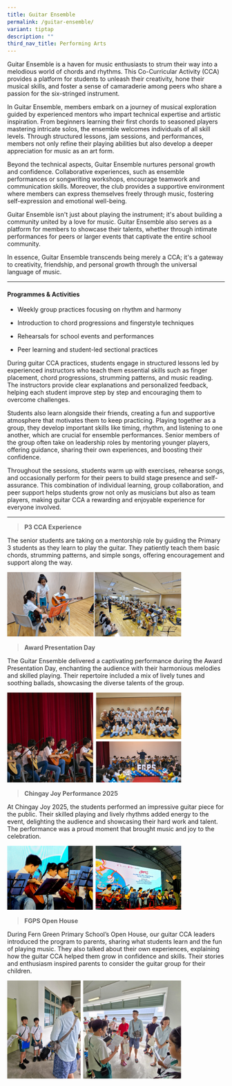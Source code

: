 ```yaml
---
title: Guitar Ensemble
permalink: /guitar-ensemble/
variant: tiptap
description: ""
third_nav_title: Performing Arts
---
```

<p>Guitar Ensemble is a haven for music enthusiasts to strum their way into
a melodious world of chords and rhythms. This Co-Curricular Activity (CCA)
provides a platform for students to unleash their creativity, hone their
musical skills, and foster a sense of camaraderie among peers who share
a passion for the six-stringed instrument.&nbsp;</p>
<p>In Guitar Ensemble, members embark on a journey of musical exploration
guided by experienced mentors who impart technical expertise and artistic
inspiration. From beginners learning their first chords to seasoned players
mastering intricate solos, the ensemble welcomes individuals of all skill
levels. Through structured lessons, jam sessions, and performances, members
not only refine their playing abilities but also develop a deeper appreciation
for music as an art form.&nbsp;</p>
<p>Beyond the technical aspects, Guitar Ensemble nurtures personal growth
and confidence. Collaborative experiences, such as ensemble performances
or songwriting workshops, encourage teamwork and communication skills.
Moreover, the club provides a supportive environment where members can
express themselves freely through music, fostering self-expression and
emotional well-being.&nbsp;</p>
<p>Guitar Ensemble isn't just about playing the instrument; it's about building
a community united by a love for music. Guitar Ensemble also serves as
a platform for members to showcase their talents, whether through intimate
performances for peers or larger events that captivate the entire school
community.&nbsp;</p>
<p>In essence, Guitar Ensemble transcends being merely a CCA; it's a gateway
to creativity, friendship, and personal growth through the universal language
of music.</p>
<hr>
<h4><strong>Programmes &amp; Activities</strong></h4>
<ul>
<li>
<p>Weekly group practices focusing on rhythm and harmony</p>
</li>
<li>
<p>Introduction to chord progressions and fingerstyle techniques</p>
</li>
<li>
<p>Rehearsals for school events and performances</p>
</li>
<li>
<p>Peer learning and student-led sectional practices</p>
</li>
</ul>
<p>During guitar CCA practices, students engage in structured lessons led
by experienced instructors who teach them essential skills such as finger
placement, chord progressions, strumming patterns, and music reading. The
instructors provide clear explanations and personalized feedback, helping
each student improve step by step and encouraging them to overcome challenges.</p>
<p>Students also learn alongside their friends, creating a fun and supportive
atmosphere that motivates them to keep practicing. Playing together as
a group, they develop important skills like timing, rhythm, and listening
to one another, which are crucial for ensemble performances. Senior members
of the group often take on leadership roles by mentoring younger players,
offering guidance, sharing their own experiences, and boosting their confidence.</p>
<p>Throughout the sessions, students warm up with exercises, rehearse songs,
and occasionally perform for their peers to build stage presence and self-assurance.
This combination of individual learning, group collaboration, and peer
support helps students grow not only as musicians but also as team players,
making guitar CCA a rewarding and enjoyable experience for everyone involved.</p>
<hr>
<blockquote>
<p><strong>P3 CCA Experience</strong>
</p>
</blockquote>
<p>The senior students are taking on a mentorship role by guiding the Primary
3 students as they learn to play the guitar. They patiently teach them
basic chords, strumming patterns, and simple songs, offering encouragement
and support along the way.</p>
<div class="isomer-image-wrapper">
<img style="width: 80%;" height="auto" width="100%" alt="" src="/images/CCA/Guitar__1_.png">
</div>
<p></p>
<blockquote>
<p><strong>Award Presentation Day</strong>
</p>
</blockquote>
<p>The Guitar Ensemble delivered a captivating performance during the Award
Presentation Day, enchanting the audience with their harmonious melodies
and skilled playing. Their repertoire included a mix of lively tunes and
soothing ballads, showcasing the diverse talents of the group.</p>
<div class="isomer-image-wrapper">
<img style="width: 80%;" height="auto" width="100%" alt="" src="/images/CCA/Guitar__2_.png">
</div>
<p></p>
<blockquote>
<p><strong>Chingay Joy Performance 2025</strong>
</p>
</blockquote>
<p>At Chingay Joy 2025, the students performed an impressive guitar piece
for the public. Their skilled playing and lively rhythms added energy to
the event, delighting the audience and showcasing their hard work and talent.
The performance was a proud moment that brought music and joy to the celebration.</p>
<div class="isomer-image-wrapper">
<img style="width: 80%;" height="auto" width="100%" alt="" src="/images/CCA/Guitar__3_.png">
</div>
<p></p>
<blockquote>
<p><strong>FGPS Open House</strong>
</p>
</blockquote>
<p>During Fern Green Primary School’s Open House, our guitar CCA leaders
introduced the program to parents, sharing what students learn and the
fun of playing music. They also talked about their own experiences, explaining
how the guitar CCA helped them grow in confidence and skills. Their stories
and enthusiasm inspired parents to consider the guitar group for their
children.</p>
<div class="isomer-image-wrapper">
<img style="width: 80%;" height="auto" width="100%" alt="" src="/images/CCA/Guitar__4_.png">
</div>
<p></p>